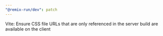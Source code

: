 ```yaml
---
"@remix-run/dev": patch
---
```


Vite: Ensure CSS file URLs that are only referenced in the server build are available on the client
